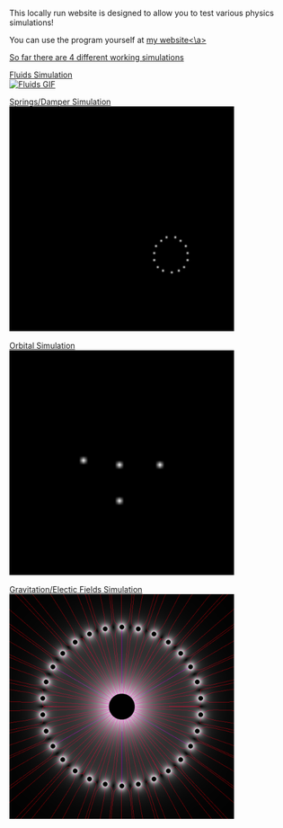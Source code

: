 This locally run website is designed to allow you to test various physics simulations!

You can use the program yourself at <a href='https://liamcsiffary.com/'>my website<\a>

So far there are 4 different working simulations

Fluids Simulation<br>
<img src="https://github.com/TheWeeWum/PhysicsWebsite/blob/main/WEB/static/Images/Permanent/fluid.gif" alt="Fluids GIF" width="400"/>

Springs/Damper Simulation<br>
<img src="https://github.com/TheWeeWum/PhysicsWebsite/blob/main/WEB/static/Images/Permanent/bounce.gif" alt="Bouncing GIF" width="400"/>

Orbital Simulation<br>
<img src="https://github.com/TheWeeWum/PhysicsWebsite/blob/main/WEB/static/Images/Permanent/orbit.gif" alt="Orbits GIF" width="400"/>

Gravitation/Electic Fields Simulation<br>
<img src="https://github.com/TheWeeWum/PhysicsWebsite/blob/main/WEB/static/Images/Permanent/gravsim.png" alt="Field PNG" width="400"/>
